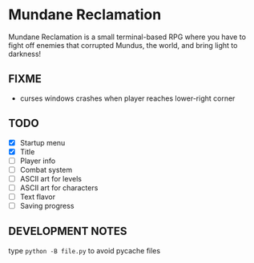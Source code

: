 # Mundane Reclamation

Mundane Reclamation is a small terminal-based RPG where you have to fight off enemies that corrupted Mundus, the world, and bring light to darkness!

## FIXME

- curses windows crashes when player reaches lower-right corner

## TODO

- [X] Startup menu
- [X] Title
- [ ] Player info
- [ ] Combat system
- [ ] ASCII art for levels
- [ ] ASCII art for characters
- [ ] Text flavor
- [ ] Saving progress

## DEVELOPMENT NOTES

type `python -B file.py` to avoid pycache files
